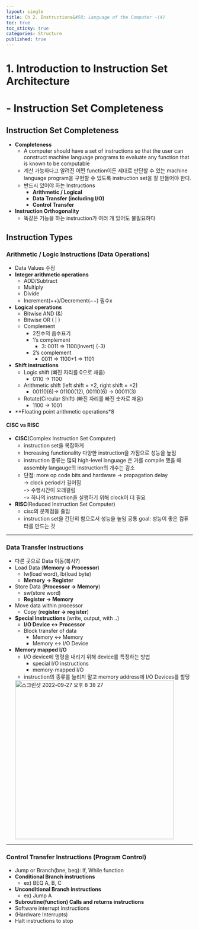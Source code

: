 ```yaml
---
layout: single
title: Ch 2. Instructions&#58; Language of the Computer -(4)
toc: true
toc_sticky: true
categories: Structure
published: true
---
```


# 1. Introduction to Instruction Set Architecture
# - Instruction Set Completeness

## Instruction Set Completeness
* **Completeness**
    * A computer should have a set of instructions so that the user can construct machine language programs to evaluate any function that is known to be computable 
    * 계산 가능하다고 알려진 어떤 function이든 제대로 판단할 수 있는 machine language program을 구현할 수 있도록 instruction set을 잘 만들어야 한다.
    * 반드시 있어야 하는 Instructions
        * **Arithmetic / Logical**
        * **Data Transfer (including I/O)**
        * **Control Transfer**
* **Instruction Orthogonality**
    * 똑같은 기능을 하는 instruction가 여러 개 있어도 불필요하다


## Instruction Types

### Arithmetic / Logic Instructions (Data Operations)
* Data Values 수정
* **Integer arithmetic operations**
    * ADD/Subtract
    * Multiply
    * Divide
    * Increment(++)/Decrement(−−) 필수x
* **Logical operations**
    * Bitwise AND (&)
    * Bitwise OR ( \| )
    * Complement
        * 2진수의 음수표기
        * 1’s complement
            * 3: 0011 => 1100(invert) (-3)
        * 2’s complement
            * 0011 => 1100+1 => 1101
* **Shift instructions**
    * Logic shift (빠진 자리를 0으로 채움)
        * 0110 -> 1100
    * Arithmetic shift (left shift = ×2, right shift = ÷2)
        * 00110(6)-> 01100(12), 00110(6) -> 00011(3)
    * Rotate(Circular Shift) (빠진 자리를 빠진 숫자로 채움)
        * 1100 -> 1001
* **Floating point arithmetic operations*8

#### CISC vs RISC
* **CISC**(Complex Instruction Set Computer)
    * instruction set을 복잡하게
    * Increasing functionality 다양한 instruction을 가짐으로 성능을 높임
    * instruction 종류는 많되 high-level language 쓴 거를 compile 했을 때 assembly langauge의 instruction의 개수는 감소
    * 단점: more op code bits and hardware -> propagation delay  <br/> -> clock period가 길어짐 <br/> -> 수행시간이 오래걸림 <br/> -> 하나의 instruction을 실행하기 위해 clock이 더 필요
* **RISC**(Reduced Instruction Set Computer)
    * cisc의 문제점을 줄임
    * instruction set을 간단히 함으로서 성능을 높임
공통 goal: 성능이 좋은 컴퓨터를 만드는 것


---------

### Data Transfer Instructions
* 다른 곳으로 Data 이동(복사?)
* Load Data (**Memory -> Processor**)
    * lw(load word), lb(load byte)
    * **Memory -> Register**
* Store Data (**Processor -> Memory**)
    * sw(store word)
    * **Register -> Memory**
* Move data within processor
    * Copy (**register -> register**)
* **Special Instructions** (write, output, with ..)
    * **I/O Device ↔︎ Processor**
    * Block transfer of data
        * Memory ↔︎ Memory
        * Memory ↔︎ I/O Device
* **Memory mapped I/O**
    * I/O device에 명령을 내리기 위해 device를 특정하는 방법
        * special I/O instructions
        * memory-mapped I/O
    * instruction의 종류를 늘리지 말고 memory address에 I/O Devices를 할당<br/>
    <img width="428" alt="스크린샷 2022-09-27 오후 8 38 27" src="https://user-images.githubusercontent.com/63464299/192517407-0bd304ba-00d0-44d5-96d0-8e4959d52f47.png">

---------

### Control Transfer Instructions (Program Control)
* Jump or Branch(bne, beq): If, While function
* **Conditional Branch instructions**
    * ex) BEQ A, B, C
* **Unconditional Branch instructions**
    * ex) Jump A
* **Subroutine(function) Calls and returns instructions**
* Software interrupt instructions
* (Hardware Interrupts)
* Halt instructions to stop

